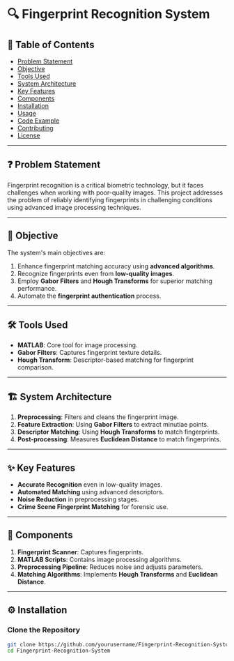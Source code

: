 # 🔍 Fingerprint Recognition System

## 📕 Table of Contents
- [Problem Statement](#problem-statement)
- [Objective](#objective)
- [Tools Used](#tools-used)
- [System Architecture](#system-architecture)
- [Key Features](#key-features)
- [Components](#components)
- [Installation](#installation)
- [Usage](#usage)
- [Code Example](#code-example)
- [Contributing](#contributing)
- [License](#license)

---

## ❓ Problem Statement
Fingerprint recognition is a critical biometric technology, but it faces challenges when working with poor-quality images. This project addresses the problem of reliably identifying fingerprints in challenging conditions using advanced image processing techniques.

---

## 🎯 Objective
The system's main objectives are:
1. Enhance fingerprint matching accuracy using **advanced algorithms**.
2. Recognize fingerprints even from **low-quality images**.
3. Employ **Gabor Filters** and **Hough Transforms** for superior matching performance.
4. Automate the **fingerprint authentication** process.

---

## 🛠️ Tools Used
- **MATLAB**: Core tool for image processing.
- **Gabor Filters**: Captures fingerprint texture details.
- **Hough Transform**: Descriptor-based matching for fingerprint comparison.

---

## 🏗️ System Architecture
1. **Preprocessing**: Filters and cleans the fingerprint image.
2. **Feature Extraction**: Using **Gabor Filters** to extract minutiae points.
3. **Descriptor Matching**: Using **Hough Transforms** to match fingerprints.
4. **Post-processing**: Measures **Euclidean Distance** to match fingerprints.

---

## ✨ Key Features
- **Accurate Recognition** even in low-quality images.
- **Automated Matching** using advanced descriptors.
- **Noise Reduction** in preprocessing stages.
- **Crime Scene Fingerprint Matching** for forensic use.

---

## 🧰 Components
1. **Fingerprint Scanner**: Captures fingerprints.
2. **MATLAB Scripts**: Contains image processing algorithms.
3. **Preprocessing Pipeline**: Reduces noise and adjusts parameters.
4. **Matching Algorithms**: Implements **Hough Transforms** and **Euclidean Distance**.

---

## ⚙️ Installation

### Clone the Repository
```bash
git clone https://github.com/yourusername/Fingerprint-Recognition-System.git
cd Fingerprint-Recognition-System
